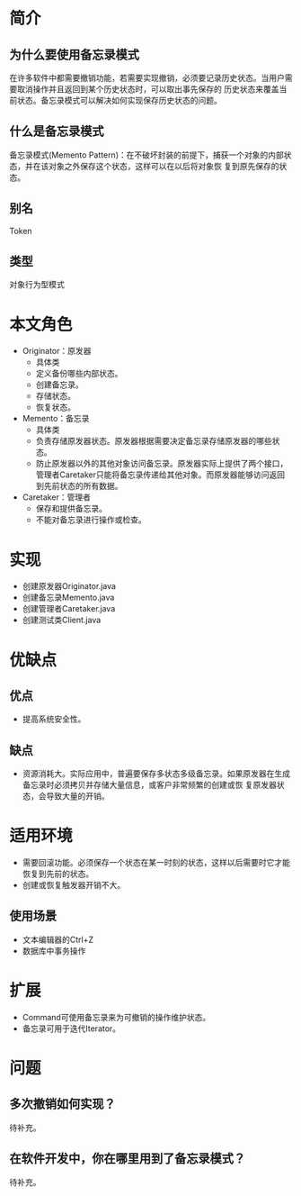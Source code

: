 # 简介
## 为什么要使用备忘录模式
在许多软件中都需要撤销功能，若需要实现撤销，必须要记录历史状态。当用户需要取消操作并且返回到某个历史状态时，可以取出事先保存的
历史状态来覆盖当前状态。备忘录模式可以解决如何实现保存历史状态的问题。
## 什么是备忘录模式
备忘录模式(Memento Pattern)：在不破坏封装的前提下，捕获一个对象的内部状态，并在该对象之外保存这个状态，这样可以在以后将对象恢
复到原先保存的状态。
## 别名
Token
## 类型
对象行为型模式
# 本文角色
- Originator：原发器 
    - 具体类
    - 定义备份哪些内部状态。
    - 创建备忘录。
    - 存储状态。
    - 恢复状态。
- Memento：备忘录 
    - 具体类
    - 负责存储原发器状态。原发器根据需要决定备忘录存储原发器的哪些状态。
    - 防止原发器以外的其他对象访问备忘录。原发器实际上提供了两个接口，管理者Caretaker只能将备忘录传递给其他对象。而原发器能够访问返回到先前状态的所有数据。
- Caretaker：管理者 
    - 保存和提供备忘录。
    - 不能对备忘录进行操作或检查。
# 实现
- 创建原发器Originator.java
- 创建备忘录Memento.java
- 创建管理者Caretaker.java
- 创建测试类Client.java
# 优缺点
## 优点
- 提高系统安全性。
## 缺点
- 资源消耗大。实际应用中，普遍要保存多状态多级备忘录。如果原发器在生成备忘录时必须拷贝并存储大量信息，或客户非常频繁的创建或恢
复原发器状态，会导致大量的开销。
# 适用环境
- 需要回滚功能。必须保存一个状态在某一时刻的状态，这样以后需要时它才能恢复到先前的状态。
- 创建或恢复触发器开销不大。
## 使用场景
- 文本编辑器的Ctrl+Z
- 数据库中事务操作
# 扩展
- Command可使用备忘录来为可撤销的操作维护状态。
- 备忘录可用于迭代Iterator。
# 问题
## 多次撤销如何实现？
待补充。
## 在软件开发中，你在哪里用到了备忘录模式？
待补充。